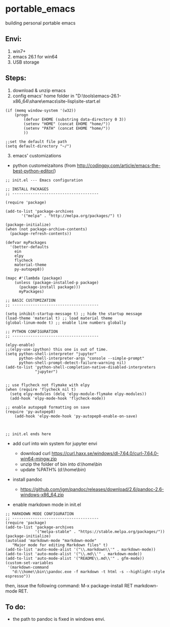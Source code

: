 # portable_emacs
building personal portable emacs
## Envi:
1. win7+
2. emacs 26.1 for win64
3. USB storage
## Steps:
1. download & unzip emacs
2. config emacs' home folder in "D:\tools\emacs-26.1-x86_64\share\emacs\site-lisp\site-start.el
```
(if (memq window-system '(w32)) 
	(progn 
		(defvar EHOME (substring data-directory 0 3)) 
		(setenv "HOME" (concat EHOME "home/")) 
		(setenv "PATH" (concat EHOME "home/")) 
		)) 

;;set the default file path 
(setq default-directory "~/") 
```
3. emacs' customizations 
* python customeizaitons (from http://codingpy.com/article/emacs-the-best-python-editor/)
```
;; init.el --- Emacs configuration

;; INSTALL PACKAGES
;; --------------------------------------

(require 'package)

(add-to-list 'package-archives
       '("melpa" . "http://melpa.org/packages/") t)

(package-initialize)
(when (not package-archive-contents)
  (package-refresh-contents))

(defvar myPackages
  '(better-defaults
    ein
    elpy
    flycheck
    material-theme
    py-autopep8))

(mapc #'(lambda (package)
    (unless (package-installed-p package)
      (package-install package)))
      myPackages)

;; BASIC CUSTOMIZATION
;; --------------------------------------

(setq inhibit-startup-message t) ;; hide the startup message
(load-theme 'material t) ;; load material theme
(global-linum-mode t) ;; enable line numbers globally

;; PYTHON CONFIGURATION
;; --------------------------------------

(elpy-enable)
;;(elpy-use-ipython) this one is out of time.
(setq python-shell-interpreter "jupyter"
      python-shell-interpreter-args "console --simple-prompt"
      python-shell-prompt-detect-failure-warning nil)
(add-to-list 'python-shell-completion-native-disabled-interpreters
             "jupyter")


;; use flycheck not flymake with elpy
(when (require 'flycheck nil t)
  (setq elpy-modules (delq 'elpy-module-flymake elpy-modules))
  (add-hook 'elpy-mode-hook 'flycheck-mode))

;; enable autopep8 formatting on save
(require 'py-autopep8)
	(add-hook 'elpy-mode-hook 'py-autopep8-enable-on-save)



;; init.el ends here
```
* add curl into win system for jupyter envi
   * download curl https://curl.haxx.se/windows/dl-7.64.0/curl-7.64.0-win64-mingw.zip
   * unzip the folder of bin into d:\home\bin
   * update %PATH% (d:\home\bin)

* install pandoc 
   * https://github.com/jgm/pandoc/releases/download/2.6/pandoc-2.6-windows-x86_64.zip
* enable markdown mode in init.el
```
;; MARKDOWN MODE CONFIGURATION
;; --------------------------------------
(require 'package)
(add-to-list 'package-archives
             '("melpa-stable" . "https://stable.melpa.org/packages/"))
(package-initialize)
(autoload 'markdown-mode "markdown-mode"
   "Major mode for editing Markdown files" t)
(add-to-list 'auto-mode-alist '("\\.markdown\\'" . markdown-mode))
(add-to-list 'auto-mode-alist '("\\.md\\'" . markdown-mode))
(add-to-list 'auto-mode-alist '("README\\.md\\'" . gfm-mode))
(custom-set-variables
 '(markdown-command
   "d:\\home\\bin\\pandoc.exe -f markdown -t html -s --highlight-style espresso"))
```
then, issue the following command: M-x package-install RET markdown-mode RET. 

## To do:
* the path to pandoc is fixed in windows envi. 
	
	
